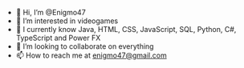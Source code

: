 - 👋 Hi, I’m @Enigmo47
- 👀 I’m interested in videogames
- 🌱 I currently know Java, HTML, CSS, JavaScript, SQL, Python, C#, TypeScript and Power FX
- 💞️ I’m looking to collaborate on everything
- 📫 How to reach me at enigmo47@gmail.com

<!---
Enigmo47/Enigmo47 is a ✨ special ✨ repository because its `README.md` (this file) appears on your GitHub profile.
You can click the Preview link to take a look at your changes.
--->
